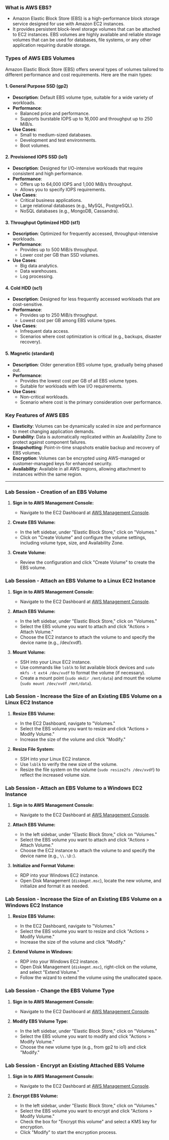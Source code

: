 ### What is AWS EBS?

- Amazon Elastic Block Store (EBS) is a high-performance block storage service designed for use with Amazon EC2 instances.
- It provides persistent block-level storage volumes that can be attached to EC2 instances. EBS volumes are highly available and reliable storage volumes that can be used for databases, file systems, or any other application requiring durable storage.

### Types of AWS EBS Volumes

Amazon Elastic Block Store (EBS) offers several types of volumes tailored to different performance and cost requirements. Here are the main types:

#### 1. General Purpose SSD (gp2)

- **Description**: Default EBS volume type, suitable for a wide variety of workloads.
- **Performance**:
  - Balanced price and performance.
  - Supports burstable IOPS up to 16,000 and throughput up to 250 MiB/s.
- **Use Cases**:
  - Small to medium-sized databases.
  - Development and test environments.
  - Boot volumes.

#### 2. Provisioned IOPS SSD (io1)

- **Description**: Designed for I/O-intensive workloads that require consistent and high performance.
- **Performance**:
  - Offers up to 64,000 IOPS and 1,000 MiB/s throughput.
  - Allows you to specify IOPS requirements.
- **Use Cases**:
  - Critical business applications.
  - Large relational databases (e.g., MySQL, PostgreSQL).
  - NoSQL databases (e.g., MongoDB, Cassandra).

#### 3. Throughput Optimized HDD (st1)

- **Description**: Optimized for frequently accessed, throughput-intensive workloads.
- **Performance**:
  - Provides up to 500 MiB/s throughput.
  - Lower cost per GB than SSD volumes.
- **Use Cases**:
  - Big data analytics.
  - Data warehouses.
  - Log processing.

#### 4. Cold HDD (sc1)

- **Description**: Designed for less frequently accessed workloads that are cost-sensitive.
- **Performance**:
  - Provides up to 250 MiB/s throughput.
  - Lowest cost per GB among EBS volume types.
- **Use Cases**:
  - Infrequent data access.
  - Scenarios where cost optimization is critical (e.g., backups, disaster recovery).

#### 5. Magnetic (standard)

- **Description**: Older generation EBS volume type, gradually being phased out.
- **Performance**:
  - Provides the lowest cost per GB of all EBS volume types.
  - Suitable for workloads with low I/O requirements.
- **Use Cases**:
  - Non-critical workloads.
  - Scenario where cost is the primary consideration over performance.

### Key Features of AWS EBS

- **Elasticity**: Volumes can be dynamically scaled in size and performance to meet changing application demands.
- **Durability**: Data is automatically replicated within an Availability Zone to protect against component failures.
- **Snapshotting**: Point-in-time snapshots enable backup and recovery of EBS volumes.
- **Encryption**: Volumes can be encrypted using AWS-managed or customer-managed keys for enhanced security.
- **Availability**: Available in all AWS regions, allowing attachment to instances within the same region.

----
### Lab Session - Creation of an EBS Volume

1. **Sign in to AWS Management Console:**
   - Navigate to the EC2 Dashboard at [AWS Management Console](https://console.aws.amazon.com/ec2/).

2. **Create EBS Volume:**
   - In the left sidebar, under "Elastic Block Store," click on "Volumes."
   - Click on "Create Volume" and configure the volume settings, including volume type, size, and Availability Zone.

3. **Create Volume:**
   - Review the configuration and click "Create Volume" to create the EBS volume.

### Lab Session - Attach an EBS Volume to a Linux EC2 Instance

1. **Sign in to AWS Management Console:**
   - Navigate to the EC2 Dashboard at [AWS Management Console](https://console.aws.amazon.com/ec2/).

2. **Attach EBS Volume:**
   - In the left sidebar, under "Elastic Block Store," click on "Volumes."
   - Select the EBS volume you want to attach and click "Actions > Attach Volume."
   - Choose the EC2 instance to attach the volume to and specify the device name (e.g., /dev/xvdf).

3. **Mount Volume:**
   - SSH into your Linux EC2 instance.
   - Use commands like `lsblk` to list available block devices and `sudo mkfs -t ext4 /dev/xvdf` to format the volume (if necessary).
   - Create a mount point (`sudo mkdir /mnt/data`) and mount the volume (`sudo mount /dev/xvdf /mnt/data`).

### Lab Session - Increase the Size of an Existing EBS Volume on a Linux EC2 Instance

1. **Resize EBS Volume:**
   - In the EC2 Dashboard, navigate to "Volumes."
   - Select the EBS volume you want to resize and click "Actions > Modify Volume."
   - Increase the size of the volume and click "Modify."

2. **Resize File System:**
   - SSH into your Linux EC2 instance.
   - Use `lsblk` to verify the new size of the volume.
   - Resize the file system on the volume (`sudo resize2fs /dev/xvdf`) to reflect the increased volume size.

### Lab Session - Attach an EBS Volume to a Windows EC2 Instance

1. **Sign in to AWS Management Console:**
   - Navigate to the EC2 Dashboard at [AWS Management Console](https://console.aws.amazon.com/ec2/).

2. **Attach EBS Volume:**
   - In the left sidebar, under "Elastic Block Store," click on "Volumes."
   - Select the EBS volume you want to attach and click "Actions > Attach Volume."
   - Choose the EC2 instance to attach the volume to and specify the device name (e.g., `\\.\D:`).

3. **Initialize and Format Volume:**
   - RDP into your Windows EC2 instance.
   - Open Disk Management (`diskmgmt.msc`), locate the new volume, and initialize and format it as needed.

### Lab Session - Increase the Size of an Existing EBS Volume on a Windows EC2 Instance

1. **Resize EBS Volume:**
   - In the EC2 Dashboard, navigate to "Volumes."
   - Select the EBS volume you want to resize and click "Actions > Modify Volume."
   - Increase the size of the volume and click "Modify."

2. **Extend Volume in Windows:**
   - RDP into your Windows EC2 instance.
   - Open Disk Management (`diskmgmt.msc`), right-click on the volume, and select "Extend Volume."
   - Follow the wizard to extend the volume using the unallocated space.

### Lab Session - Change the EBS Volume Type

1. **Sign in to AWS Management Console:**
   - Navigate to the EC2 Dashboard at [AWS Management Console](https://console.aws.amazon.com/ec2/).

2. **Modify EBS Volume Type:**
   - In the left sidebar, under "Elastic Block Store," click on "Volumes."
   - Select the EBS volume you want to modify and click "Actions > Modify Volume."
   - Choose the new volume type (e.g., from gp2 to io1) and click "Modify."

### Lab Session - Encrypt an Existing Attached EBS Volume

1. **Sign in to AWS Management Console:**
   - Navigate to the EC2 Dashboard at [AWS Management Console](https://console.aws.amazon.com/ec2/).

2. **Encrypt EBS Volume:**
   - In the left sidebar, under "Elastic Block Store," click on "Volumes."
   - Select the EBS volume you want to encrypt and click "Actions > Modify Volume."
   - Check the box for "Encrypt this volume" and select a KMS key for encryption.
   - Click "Modify" to start the encryption process.
